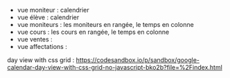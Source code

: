 - vue moniteur : calendrier
- vue élève : calendrier
- vue moniteurs : les moniteurs en rangée, le temps en colonne
- vue cours : les cours en rangée, le temps en colonne
- vue ventes :
- vue affectations :

day view with css grid : https://codesandbox.io/p/sandbox/google-calendar-day-view-with-css-grid-no-javascript-bko2b?file=%2Findex.html
